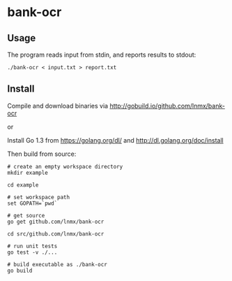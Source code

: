 bank-ocr
========

## Usage

The program reads input from stdin, and reports results to stdout:

    ./bank-ocr < input.txt > report.txt


## Install

Compile and download binaries via http://gobuild.io/github.com/lnmx/bank-ocr

or

Install Go 1.3 from https://golang.org/dl/ and http://dl.golang.org/doc/install

Then build from source:

    # create an empty workspace directory
    mkdir example

    cd example

    # set workspace path
    set GOPATH=`pwd`

    # get source
    go get github.com/lnmx/bank-ocr

    cd src/github.com/lnmx/bank-ocr

    # run unit tests
    go test -v ./...

    # build executable as ./bank-ocr
    go build


